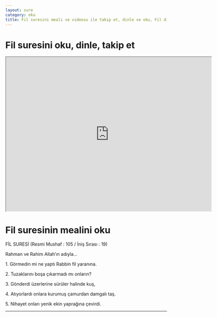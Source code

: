 ```yaml
---
layout: sure
category: oku
title: Fil suresini meali ve videosu ile takip et, dinle ve oku, Fil dinle, Fil meali.
---
```


<div class="container">
  <div class="row">
    <div class="col-lg-12">
      <h1>Fil suresini oku, dinle, takip et</h1>
      <div class="div-youtube-embed">
        <iframe width="640" height="480" src="https://www.youtube.com/embed/">frameborder="0" allowfullscreen></iframe>
      </div>
    </div>
  </div>

  <div class="row">
    <div class="col-lg-12">
      <h1>Fil suresinin mealini oku</h1>
      <div><p></p><p></p><p>FİL SURESİ (Resmi Mushaf : 105 / İniş Sırası : 19)</p><p>Rahman ve Rahim Allah’ın adıyla…</p><p></p><p></p><p>1. Görmedin mi ne yaptı Rabbin fil yaranına.</p><p></p><p></p><p>2. Tuzaklarını boşa çıkarmadı mı onların?</p><p></p><p></p><p>3. Gönderdi üzerlerine sürüler halinde kuş,</p><p></p><p></p><p>4. Atıyorlardı onlara kurumuş çamurdan damgalı taş.</p><p></p><p></p><p>5. Nihayet onları yenik ekin yaprağına çevirdi.</p><p></p><p></p></div>
    </div>
  </div>
</div>
<hr />